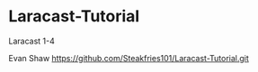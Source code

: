 # Laracast-Tutorial
Laracast 1-4

Evan Shaw 
https://github.com/Steakfries101/Laracast-Tutorial.git
